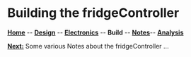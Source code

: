 # Building the fridgeController

**[Home](readme.md)** --
**[Design](design.md)** --
**[Electronics](electronics.md)** --
**Build** --
**[Notes](notes.md)**--
**[Analysis](analysis.md)**


[**Next:**](notes.md) Some various Notes about the fridgeController ...